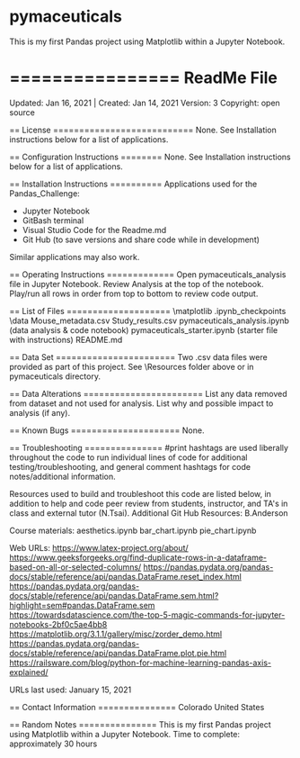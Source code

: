 # pymaceuticals
This is my first Pandas project using Matplotlib within a Jupyter Notebook.

================
ReadMe File
================

Updated: Jan 16, 2021 | Created: Jan 14, 2021
Version: 3
Copyright: open source

== License ===========================
None. See Installation instructions below for a list of applications.


== Configuration Instructions ========
None. See Installation instructions below for a list of applications.


== Installation Instructions ==========
Applications used for the Pandas_Challenge:
- Jupyter Notebook
- GitBash terminal
- Visual Studio Code for the Readme.md
- Git Hub (to save versions and share code while in development)

Similar applications may also work.


== Operating Instructions =============
Open pymaceuticals_analysis file in Jupyter Notebook.
Review Analysis at the top of the notebook.
Play/run all rows in order from top to bottom to review code output.


== List of Files ====================
\matplotlib
    \.ipynb_checkpoints
    \data
        Mouse_metadata.csv
        Study_results.csv
    pymaceuticals_analysis.ipynb (data analysis & code notebook)
    pymaceuticals_starter.ipynb (starter file with instructions)
    README.md


== Data Set =======================
Two .csv data files were provided as part of this project.
See \Resources folder above or in pymaceuticals directory.


== Data Alterations =======================
List any data removed from dataset and not used for analysis. List why and possible impact to analysis (if any).



== Known Bugs =====================
None.


== Troubleshooting ===============
#print hashtags are used liberally throughout the code to run individual lines of code for additional testing/troubleshooting, and general comment hashtags for code notes/additional information.

Resources used to build and troubleshoot this code are listed below, in addition to help and code peer review from students, instructor, and TA's in class and external tutor (N.Tsai). 
Additional Git Hub Resources: B.Anderson

Course materials:
aesthetics.ipynb
bar_chart.ipynb
pie_chart.ipynb



Web URLs:
https://www.latex-project.org/about/
https://www.geeksforgeeks.org/find-duplicate-rows-in-a-dataframe-based-on-all-or-selected-columns/
https://pandas.pydata.org/pandas-docs/stable/reference/api/pandas.DataFrame.reset_index.html
https://pandas.pydata.org/pandas-docs/stable/reference/api/pandas.DataFrame.sem.html?highlight=sem#pandas.DataFrame.sem
https://towardsdatascience.com/the-top-5-magic-commands-for-jupyter-notebooks-2bf0c5ae4bb8
https://matplotlib.org/3.1.1/gallery/misc/zorder_demo.html
https://pandas.pydata.org/pandas-docs/stable/reference/api/pandas.DataFrame.plot.pie.html
https://railsware.com/blog/python-for-machine-learning-pandas-axis-explained/


URLs last used: January 15, 2021



== Contact Information ===============
Colorado   United States



== Random Notes ===============
This is my first Pandas project using Matplotlib within a Jupyter Notebook.
Time to complete: approximately 30 hours

